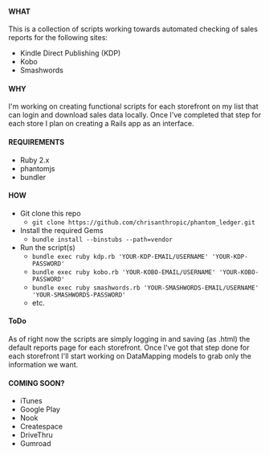 #### WHAT
This is a collection of scripts working towards automated checking of sales reports for the following sites:
- Kindle Direct Publishing (KDP)
- Kobo
- Smashwords

#### WHY
I'm working on creating functional scripts for each storefront on my list that can login and download sales data locally. Once I've completed that step for each store I plan on creating a Rails app as an interface.

#### REQUIREMENTS
- Ruby 2.x
- phantomjs
- bundler

#### HOW
- Git clone this repo
  - `git clone https://github.com/chrisanthropic/phantom_ledger.git`
- Install the required Gems
  - `bundle install --binstubs --path=vendor`
- Run the script(s)
  - `bundle exec ruby kdp.rb 'YOUR-KDP-EMAIL/USERNAME' 'YOUR-KDP-PASSWORD'`
  - `bundle exec ruby kobo.rb 'YOUR-KOBO-EMAIL/USERNAME' 'YOUR-KOBO-PASSWORD'`
  - `bundle exec ruby smashwords.rb 'YOUR-SMASHWORDS-EMAIL/USERNAME' 'YOUR-SMASHWORDS-PASSWORD'`
  - etc.

#### ToDo
As of right now the scripts are simply logging in and saving (as .html) the default reports page for each storefront. Once I've got that step done for each storefront I'll start working on DataMapping models to grab only the information we want.

#### COMING SOON?
- iTunes
- Google Play 
- Nook
- Createspace
- DriveThru
- Gumroad
